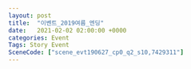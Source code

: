 ```yaml
---
layout: post
title:  "이벤트_2019여름_엔딩"
date:   2021-02-02 02:00:00 +0000
categories: Event
Tags: Story Event
SceneCode: ["scene_evt190627_cp0_q2_s10,7429311"]
---
```

